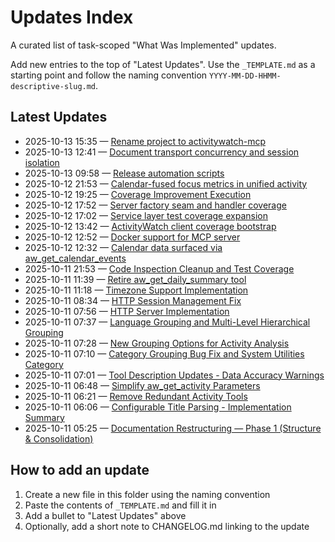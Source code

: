 # Updates Index

A curated list of task-scoped "What Was Implemented" updates.

Add new entries to the top of "Latest Updates". Use the `_TEMPLATE.md` as a starting point and follow the naming convention `YYYY-MM-DD-HHMM-descriptive-slug.md`.

## Latest Updates

- 2025-10-13 15:35 — [Rename project to activitywatch-mcp](./2025-10-13-1535-repo-rename.md)
- 2025-10-13 12:41 — [Document transport concurrency and session isolation](./2025-10-13-1241-transport-concurrency.md)
- 2025-10-13 09:58 — [Release automation scripts](./2025-10-13-0958-release-automation.md)
- 2025-10-12 21:53 — [Calendar-fused focus metrics in unified activity](./2025-10-12-2153-calendar-focus-union.md)
- 2025-10-12 19:25 — [Coverage Improvement Execution](./2025-10-12-1925-coverage-improvement-execution.md)
- 2025-10-12 17:52 — [Server factory seam and handler coverage](./2025-10-12-1752-server-factory-tests.md)
- 2025-10-12 17:02 — [Service layer test coverage expansion](./2025-10-12-1702-service-tests-phase-1.md)
- 2025-10-12 13:42 — [ActivityWatch client coverage bootstrap](./2025-10-12-1342-client-tests-phase-1.md)
- 2025-10-12 12:52 — [Docker support for MCP server](./2025-10-12-1252-docker-support.md)
- 2025-10-12 12:32 — [Calendar data surfaced via aw_get_calendar_events](./2025-10-12-1232-calendar-integration.md)
- 2025-10-11 21:53 — [Code Inspection Cleanup and Test Coverage](./2025-10-11-2153-codeinspection-cleanup.md)
- 2025-10-11 11:39 — [Retire aw_get_daily_summary tool](./2025-10-11-1139-remove-daily-summary-tool.md)
- 2025-10-11 11:18 — [Timezone Support Implementation](./2025-10-11-1118-timezone-support.md)
- 2025-10-11 08:34 — [HTTP Session Management Fix](./2025-10-11-0834-http-session-management-fix.md)
- 2025-10-11 07:56 — [HTTP Server Implementation](./2025-10-11-0756-http-server-implementation.md)
- 2025-10-11 07:37 — [Language Grouping and Multi-Level Hierarchical Grouping](./2025-10-11-0737-language-and-multilevel-grouping.md)
- 2025-10-11 07:28 — [New Grouping Options for Activity Analysis](./2025-10-11-0728-new-grouping-options.md)
- 2025-10-11 07:10 — [Category Grouping Bug Fix and System Utilities Category](./2025-10-11-0710-category-grouping-fix.md)
- 2025-10-11 07:01 — [Tool Description Updates - Data Accuracy Warnings](./2025-10-11-0701-tool-description-accuracy-warnings.md)
- 2025-10-11 06:48 — [Simplify aw_get_activity Parameters](./2025-10-11-0648-simplify-activity-params.md)
- 2025-10-11 06:21 — [Remove Redundant Activity Tools](./2025-10-11-0621-remove-redundant-tools.md)
- 2025-10-11 06:06 — [Configurable Title Parsing - Implementation Summary](./2025-10-11-0606-configurable-title-parsing.md)
- 2025-10-11 05:25 — [Documentation Restructuring — Phase 1 (Structure & Consolidation)](./2025-10-11-0525-docs-restructure-phase-1.md)

## How to add an update

1. Create a new file in this folder using the naming convention
2. Paste the contents of `_TEMPLATE.md` and fill it in
3. Add a bullet to "Latest Updates" above
4. Optionally, add a short note to CHANGELOG.md linking to the update
